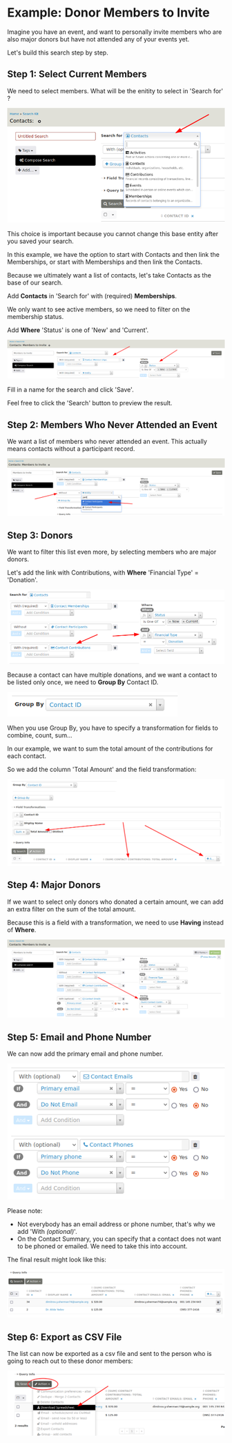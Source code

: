 # Example: Donor Members to Invite

Imagine you have an event, and want to personally invite members who are also major donors but have not attended any of your events yet.

Let's build this search step by step. 

## Step 1: Select Current Members

We need to select members. What will be the enitity to select in 'Search for' ?

![First entity](../../img/search-kit/members-to-invite-empty.png)

This choice is important because you cannot change this base entity after you saved your search.

In this example, we have the option to start with Contacts and then link the Memberships, or start with Memberships and then link the Contacts.

Because we ultimately want a list of contacts, let's take Contacts as the base of our search.

Add **Contacts** in 'Search for' with (required) **Memberships**.

We only want to see active members, so we need to filter on the membership status. 

Add **Where** 'Status' is one of 'New' and 'Current'.

![Contacts and Memberships and Where](../../img/search-kit/members-to-invite-entities.png)

Fill in a name for the search and click 'Save'.

Feel free to click the 'Search' button to preview the result.

## Step 2: Members Who Never Attended an Event

We want a list of members who never attended an event. This actually means contacts without a participant record.

![Participants](../../img/search-kit/members-to-invite-participants.png)

## Step 3: Donors

We want to filter this list even more, by selecting members who are major donors.

Let's add the link with Contributions, with **Where** 'Financial Type' = 'Donation'.

![Contributions](../../img/search-kit/members-to-invite-contributions.png)

Because a contact can have multiple donations, and we want a contact to be listed only once, we need to **Group By** Contact ID.

![Group By](../../img/search-kit/members-to-invite-group-by.png)

When you use Group By, you have to specify a transformation for fields to combine, count, sum...

In our example, we want to sum the total amount of the contributions for each contact.

So we add the column 'Total Amount' and the field transformation:

![Sum](../../img/search-kit/members-to-invite-sum.png)

## Step 4: Major Donors

If we want to select only donors who donated a certain amount, we can add an extra filter on the sum of the total amount.

Because this is a field with a transformation, we need to use **Having** instead of **Where**.

![Having](../../img/search-kit/members-to-invite-having.png)

## Step 5: Email and Phone Number

We can now add the primary email and phone number.

![Phone and Email](../../img/search-kit/members-to-invite-phone-email.png)

Please note:

 * Not everybody has an email address or phone number, that's why we add 'With _(optional)_'.
 * On the Contact Summary, you can specify that a contact does not want to be phoned or emailed. We need to take this into account.

The final result might look like this:

![Result](../../img/search-kit/members-to-invite-result.png)

## Step 6: Export as CSV File

The list can now be exported as a csv file and sent to the person who is going to reach out to these donor members:

![Export as CSV](../../img/search-kit/members-to-invite-download.png)
